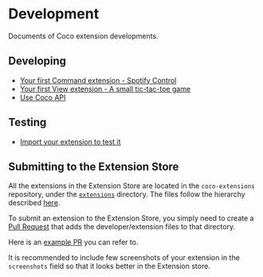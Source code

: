 # Development

Documents of Coco extension developments.

## Developing

* [Your first Command extension - Spotify Control](./your_first_command_extension_Spotify_Control.md)
* [Your first View extension - A small tic-tac-toe game](./your_first_view_extension_tic-tac-toe.md)
* [Use Coco API](./coco_api.md)

## Testing

* [Import your extension to test it](./import_your_extension_to_test_it.md)

## Submitting to the Extension Store

All the extensions in the Extension Store are located in the `coco-extensions` repository,
under the [`extensions`][extensions_dir] directory. The files follow the hierarchy 
described [here][extension_files_hierarchy].

To submit an extension to the Extension Store, you simply need to create a [Pull 
Request](https://github.com/infinilabs/coco-extensions/pulls?q=is%3Apr+is%3Amerged)
that adds the developer/extension files to that directory.

Here is an [example PR](https://github.com/infinilabs/coco-extensions/pull/14/files)
you can refer to.

It is recommended to include few screenshots of your extension in the `screenshots`
field so that it looks better in the Extension store.

[extensions_dir]: https://github.com/infinilabs/coco-extensions/tree/main/extensions
[extension_files_hierarchy]: https://github.com/infinilabs/coco-extensions/tree/main/docs#extension-files-hierarchy